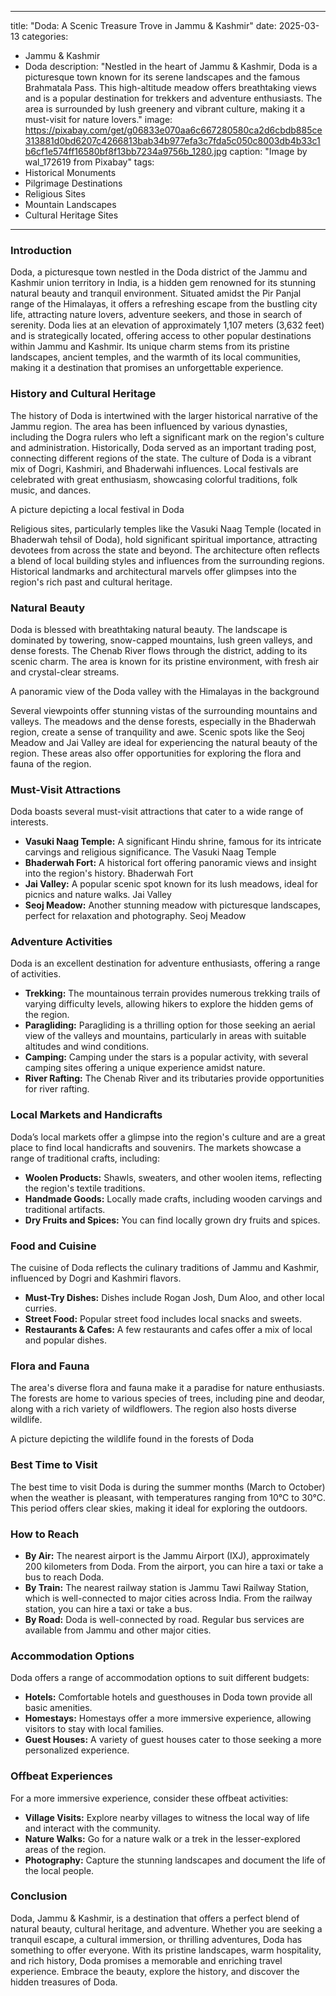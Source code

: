 
---
title: "Doda: A Scenic Treasure Trove in Jammu & Kashmir"
date: 2025-03-13
categories:
  - Jammu & Kashmir
  - Doda
description: "Nestled in the heart of Jammu & Kashmir, Doda is a picturesque town known for its serene landscapes and the famous Brahmatala Pass. This high-altitude meadow offers breathtaking views and is a popular destination for trekkers and adventure enthusiasts. The area is surrounded by lush greenery and vibrant culture, making it a must-visit for nature lovers."
image: https://pixabay.com/get/g06833e070aa6c667280580ca2d6cbdb885ce313881d0bd6207c4266813bab34b977efa3c7fda5c050c8003db4b33c1b6cf1e574ff16580bf8f13bb7234a9756b_1280.jpg
caption: "Image by wal_172619 from Pixabay"
tags: 
  - Historical Monuments
  - Pilgrimage Destinations
  - Religious Sites
  - Mountain Landscapes
  - Cultural Heritage Sites
---


### **Introduction**

Doda, a picturesque town nestled in the Doda district of the Jammu and Kashmir union territory in India, is a hidden gem renowned for its stunning natural beauty and tranquil environment. Situated amidst the Pir Panjal range of the Himalayas, it offers a refreshing escape from the bustling city life, attracting nature lovers, adventure seekers, and those in search of serenity. Doda lies at an elevation of approximately 1,107 meters (3,632 feet) and is strategically located, offering access to other popular destinations within Jammu and Kashmir. Its unique charm stems from its pristine landscapes, ancient temples, and the warmth of its local communities, making it a destination that promises an unforgettable experience.

### **History and Cultural Heritage**

The history of Doda is intertwined with the larger historical narrative of the Jammu region. The area has been influenced by various dynasties, including the Dogra rulers who left a significant mark on the region's culture and administration. Historically, Doda served as an important trading post, connecting different regions of the state. The culture of Doda is a vibrant mix of Dogri, Kashmiri, and Bhaderwahi influences. Local festivals are celebrated with great enthusiasm, showcasing colorful traditions, folk music, and dances.

<placeholder image tag> A picture depicting a local festival in Doda </placeholder>

Religious sites, particularly temples like the Vasuki Naag Temple (located in Bhaderwah tehsil of Doda), hold significant spiritual importance, attracting devotees from across the state and beyond. The architecture often reflects a blend of local building styles and influences from the surrounding regions. Historical landmarks and architectural marvels offer glimpses into the region's rich past and cultural heritage.

### **Natural Beauty**

Doda is blessed with breathtaking natural beauty. The landscape is dominated by towering, snow-capped mountains, lush green valleys, and dense forests. The Chenab River flows through the district, adding to its scenic charm. The area is known for its pristine environment, with fresh air and crystal-clear streams.

<placeholder image tag> A panoramic view of the Doda valley with the Himalayas in the background </placeholder>

Several viewpoints offer stunning vistas of the surrounding mountains and valleys. The meadows and the dense forests, especially in the Bhaderwah region, create a sense of tranquility and awe. Scenic spots like the Seoj Meadow and Jai Valley are ideal for experiencing the natural beauty of the region. These areas also offer opportunities for exploring the flora and fauna of the region.

### **Must-Visit Attractions**

Doda boasts several must-visit attractions that cater to a wide range of interests.

*   **Vasuki Naag Temple:** A significant Hindu shrine, famous for its intricate carvings and religious significance.
    <placeholder image tag> The Vasuki Naag Temple </placeholder>
*   **Bhaderwah Fort:** A historical fort offering panoramic views and insight into the region's history.
    <placeholder image tag> Bhaderwah Fort </placeholder>
*   **Jai Valley:** A popular scenic spot known for its lush meadows, ideal for picnics and nature walks.
    <placeholder image tag> Jai Valley </placeholder>
*   **Seoj Meadow:** Another stunning meadow with picturesque landscapes, perfect for relaxation and photography.
    <placeholder image tag> Seoj Meadow </placeholder>

### **Adventure Activities**

Doda is an excellent destination for adventure enthusiasts, offering a range of activities.

*   **Trekking:** The mountainous terrain provides numerous trekking trails of varying difficulty levels, allowing hikers to explore the hidden gems of the region.
*   **Paragliding:** Paragliding is a thrilling option for those seeking an aerial view of the valleys and mountains, particularly in areas with suitable altitudes and wind conditions.
*   **Camping:** Camping under the stars is a popular activity, with several camping sites offering a unique experience amidst nature.
*   **River Rafting:** The Chenab River and its tributaries provide opportunities for river rafting.

### **Local Markets and Handicrafts**

Doda’s local markets offer a glimpse into the region's culture and are a great place to find local handicrafts and souvenirs. The markets showcase a range of traditional crafts, including:

*   **Woolen Products:** Shawls, sweaters, and other woolen items, reflecting the region's textile traditions.
*   **Handmade Goods:** Locally made crafts, including wooden carvings and traditional artifacts.
*   **Dry Fruits and Spices:** You can find locally grown dry fruits and spices.

### **Food and Cuisine**

The cuisine of Doda reflects the culinary traditions of Jammu and Kashmir, influenced by Dogri and Kashmiri flavors.

*   **Must-Try Dishes:** Dishes include Rogan Josh, Dum Aloo, and other local curries.
*   **Street Food:** Popular street food includes local snacks and sweets.
*   **Restaurants & Cafes:** A few restaurants and cafes offer a mix of local and popular dishes.

### **Flora and Fauna**

The area's diverse flora and fauna make it a paradise for nature enthusiasts. The forests are home to various species of trees, including pine and deodar, along with a rich variety of wildflowers. The region also hosts diverse wildlife.

<placeholder image tag> A picture depicting the wildlife found in the forests of Doda </placeholder>

### **Best Time to Visit**

The best time to visit Doda is during the summer months (March to October) when the weather is pleasant, with temperatures ranging from 10°C to 30°C. This period offers clear skies, making it ideal for exploring the outdoors.

### **How to Reach**

*   **By Air:** The nearest airport is the Jammu Airport (IXJ), approximately 200 kilometers from Doda. From the airport, you can hire a taxi or take a bus to reach Doda.
*   **By Train:** The nearest railway station is Jammu Tawi Railway Station, which is well-connected to major cities across India. From the railway station, you can hire a taxi or take a bus.
*   **By Road:** Doda is well-connected by road. Regular bus services are available from Jammu and other major cities.

### **Accommodation Options**

Doda offers a range of accommodation options to suit different budgets:

*   **Hotels:** Comfortable hotels and guesthouses in Doda town provide all basic amenities.
*   **Homestays:** Homestays offer a more immersive experience, allowing visitors to stay with local families.
*   **Guest Houses:** A variety of guest houses cater to those seeking a more personalized experience.

### **Offbeat Experiences**

For a more immersive experience, consider these offbeat activities:

*   **Village Visits:** Explore nearby villages to witness the local way of life and interact with the community.
*   **Nature Walks:** Go for a nature walk or a trek in the lesser-explored areas of the region.
*   **Photography:** Capture the stunning landscapes and document the life of the local people.

### **Conclusion**

Doda, Jammu & Kashmir, is a destination that offers a perfect blend of natural beauty, cultural heritage, and adventure. Whether you are seeking a tranquil escape, a cultural immersion, or thrilling adventures, Doda has something to offer everyone. With its pristine landscapes, warm hospitality, and rich history, Doda promises a memorable and enriching travel experience. Embrace the beauty, explore the history, and discover the hidden treasures of Doda.


